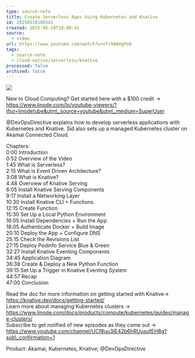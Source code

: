 ```yaml
---
type: source-note
title: Create Serverless Apps Using Kubernetes and Knative
id: 20250518100541
created: 2025-05-18T10:00:41
source:
  - video
url: https://www.youtube.com/watch?v=xTr9AB4gPo0
tags:
  - source-note
  - cloud-native/serverless/knative
processed: false
archived: false
---
```

![](https://www.youtube.com/watch?v=xTr9AB4gPo0)  

New to Cloud Computing? Get started here with a $100 credit → https://www.linode.com/lp/youtube-viewers/?ifso=linodetube&utm\_source=youtube&utm\_medium=SuperUser  
  
@DevOpsDirective explains how to develop serverless applications with Kubernetes and Knative. Sid also sets up a managed Kubernetes cluster on Akamai Connected Cloud.  
  
Chapters:  
0:00 Introduction  
0:52 Overview of the Video  
1:45 What is Serverless?  
2:15 What is Event Driven Architecture?  
3:08 What is Knative?  
4:48 Overview of Knative Serving  
6:05 Install Knative Serving Components  
9:17 Install a Networking Layer  
10:30 Install Knative CLI + Functions  
12:15 Create Function  
15:30 Set Up a Local Python Environment  
16:05 Install Dependencies + Run the App  
18:05 Authenticate Docker + Build Image  
20:10 Deploy the App + Configure DNS  
25:15 Check the Revisions List  
27:15 Deploy Podinfo Service Blue & Green  
32:27 Install Knative Eventing Components  
34:45 Application Diagram  
36:38 Create & Deploy a New Python Function  
39:15 Set Up a Trigger in Knative Eventing System  
44:57 Recap  
47:00 Conclusion  
  
Read the doc for more information on getting started with Knative→ https://knative.dev/docs/getting-started/  
Learn more about managing Kubernetes clusters → https://www.linode.com/docs/products/compute/kubernetes/guides/manage-clusters/  
Subscribe to get notified of new episodes as they come out → https://www.youtube.com/channel/UCf8uu3IE42b6hRUusufEH8g?sub\_confirmation=1  

Product: Akamai, Kubernetes, Knative; @DevOpsDirective